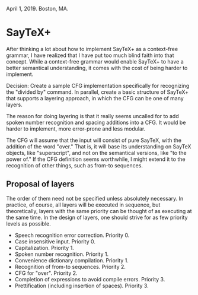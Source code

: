 April 1, 2019.
Boston, MA.

# SayTeX+

After thinking a lot about how to implement SayTeX+ as a context-free grammar, I have realized that I have put too much blind faith into that concept. While a context-free grammar would enable SayTeX+ to have a better semantical understanding, it comes with the cost of being harder to implement.

Decision: Create a sample CFG implementation specifically for recognizing the "divided by" command. In parallel, create a basic structure of SayTeX+ that supports a layering approach, in which the CFG can be one of many layers.

The reason for doing layering is that it really seems uncalled for to add spoken number recognition and spacing additions into a CFG. It would be harder to implement, more error-prone and less modular.

The CFG will assume that the input will consist of pure SayTeX, with the addition of the word "over." That is, it will base its understanding on SayTeX objects, like "superscript", and not on the semantical versions, like "to the power of." If the CFG definition seems worthwhile, I might extend it to the recognition of other things, such as from-to sequences.

## Proposal of layers

The order of them need not be specified unless absolutely necessary. In practice, of course, all layers will be executed in sequence, but theoretically, layers with the same priority can be thought of as executing at the same time. In the design of layers, one should strive for as few priority levels as possible.

- Speech recognition error correction. Priority 0.
- Case insensitive input. Priority 0.
- Capitalization. Priority 1.
- Spoken number recognition. Priority 1.
- Convenience dictionary compilation. Priority 1.
- Recognition of from-to sequences. Priority 2.
- CFG for "over". Priority 2.
- Completion of expressions to avoid compile errors. Priority 3.
- Prettification (including insertion of spaces). Priority 3.